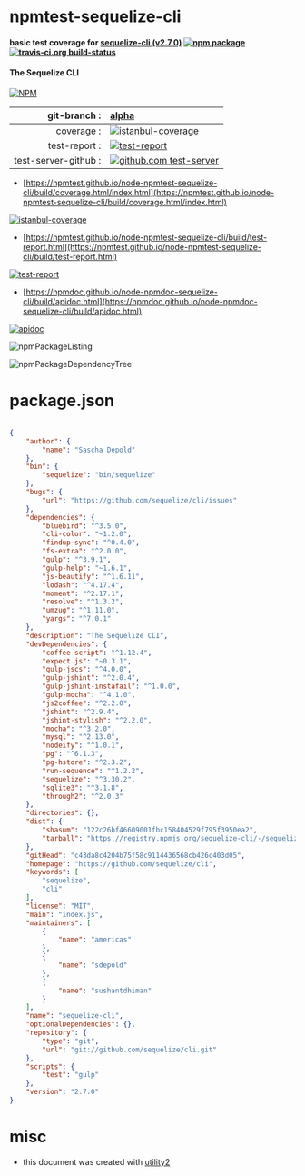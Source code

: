# npmtest-sequelize-cli

#### basic test coverage for  [sequelize-cli (v2.7.0)](https://github.com/sequelize/cli)  [![npm package](https://img.shields.io/npm/v/npmtest-sequelize-cli.svg?style=flat-square)](https://www.npmjs.org/package/npmtest-sequelize-cli) [![travis-ci.org build-status](https://api.travis-ci.org/npmtest/node-npmtest-sequelize-cli.svg)](https://travis-ci.org/npmtest/node-npmtest-sequelize-cli)

#### The Sequelize CLI

[![NPM](https://nodei.co/npm/sequelize-cli.png?downloads=true&downloadRank=true&stars=true)](https://www.npmjs.com/package/sequelize-cli)

| git-branch : | [alpha](https://github.com/npmtest/node-npmtest-sequelize-cli/tree/alpha)|
|--:|:--|
| coverage : | [![istanbul-coverage](https://npmtest.github.io/node-npmtest-sequelize-cli/build/coverage.badge.svg)](https://npmtest.github.io/node-npmtest-sequelize-cli/build/coverage.html/index.html)|
| test-report : | [![test-report](https://npmtest.github.io/node-npmtest-sequelize-cli/build/test-report.badge.svg)](https://npmtest.github.io/node-npmtest-sequelize-cli/build/test-report.html)|
| test-server-github : | [![github.com test-server](https://npmtest.github.io/node-npmtest-sequelize-cli/GitHub-Mark-32px.png)](https://npmtest.github.io/node-npmtest-sequelize-cli/build/app/index.html) | | build-artifacts : | [![build-artifacts](https://npmtest.github.io/node-npmtest-sequelize-cli/glyphicons_144_folder_open.png)](https://github.com/npmtest/node-npmtest-sequelize-cli/tree/gh-pages/build)|

- [https://npmtest.github.io/node-npmtest-sequelize-cli/build/coverage.html/index.html](https://npmtest.github.io/node-npmtest-sequelize-cli/build/coverage.html/index.html)

[![istanbul-coverage](https://npmtest.github.io/node-npmtest-sequelize-cli/build/screenCapture.buildCi.browser.%252Ftmp%252Fbuild%252Fcoverage.lib.html.png)](https://npmtest.github.io/node-npmtest-sequelize-cli/build/coverage.html/index.html)

- [https://npmtest.github.io/node-npmtest-sequelize-cli/build/test-report.html](https://npmtest.github.io/node-npmtest-sequelize-cli/build/test-report.html)

[![test-report](https://npmtest.github.io/node-npmtest-sequelize-cli/build/screenCapture.buildCi.browser.%252Ftmp%252Fbuild%252Ftest-report.html.png)](https://npmtest.github.io/node-npmtest-sequelize-cli/build/test-report.html)

- [https://npmdoc.github.io/node-npmdoc-sequelize-cli/build/apidoc.html](https://npmdoc.github.io/node-npmdoc-sequelize-cli/build/apidoc.html)

[![apidoc](https://npmdoc.github.io/node-npmdoc-sequelize-cli/build/screenCapture.buildCi.browser.%252Ftmp%252Fbuild%252Fapidoc.html.png)](https://npmdoc.github.io/node-npmdoc-sequelize-cli/build/apidoc.html)

![npmPackageListing](https://npmtest.github.io/node-npmtest-sequelize-cli/build/screenCapture.npmPackageListing.svg)

![npmPackageDependencyTree](https://npmtest.github.io/node-npmtest-sequelize-cli/build/screenCapture.npmPackageDependencyTree.svg)



# package.json

```json

{
    "author": {
        "name": "Sascha Depold"
    },
    "bin": {
        "sequelize": "bin/sequelize"
    },
    "bugs": {
        "url": "https://github.com/sequelize/cli/issues"
    },
    "dependencies": {
        "bluebird": "^3.5.0",
        "cli-color": "~1.2.0",
        "findup-sync": "^0.4.0",
        "fs-extra": "^2.0.0",
        "gulp": "^3.9.1",
        "gulp-help": "~1.6.1",
        "js-beautify": "^1.6.11",
        "lodash": "^4.17.4",
        "moment": "^2.17.1",
        "resolve": "^1.3.2",
        "umzug": "^1.11.0",
        "yargs": "^7.0.1"
    },
    "description": "The Sequelize CLI",
    "devDependencies": {
        "coffee-script": "^1.12.4",
        "expect.js": "~0.3.1",
        "gulp-jscs": "^4.0.0",
        "gulp-jshint": "^2.0.4",
        "gulp-jshint-instafail": "^1.0.0",
        "gulp-mocha": "^4.1.0",
        "js2coffee": "^2.2.0",
        "jshint": "^2.9.4",
        "jshint-stylish": "^2.2.0",
        "mocha": "^3.2.0",
        "mysql": "^2.13.0",
        "nodeify": "^1.0.1",
        "pg": "^6.1.3",
        "pg-hstore": "^2.3.2",
        "run-sequence": "^1.2.2",
        "sequelize": "^3.30.2",
        "sqlite3": "^3.1.8",
        "through2": "^2.0.3"
    },
    "directories": {},
    "dist": {
        "shasum": "122c26bf46609001fbc158404529f795f3950ea2",
        "tarball": "https://registry.npmjs.org/sequelize-cli/-/sequelize-cli-2.7.0.tgz"
    },
    "gitHead": "c43da8c4204b75f58c9114436568cb426c403d05",
    "homepage": "https://github.com/sequelize/cli",
    "keywords": [
        "sequelize",
        "cli"
    ],
    "license": "MIT",
    "main": "index.js",
    "maintainers": [
        {
            "name": "americas"
        },
        {
            "name": "sdepold"
        },
        {
            "name": "sushantdhiman"
        }
    ],
    "name": "sequelize-cli",
    "optionalDependencies": {},
    "repository": {
        "type": "git",
        "url": "git://github.com/sequelize/cli.git"
    },
    "scripts": {
        "test": "gulp"
    },
    "version": "2.7.0"
}
```



# misc
- this document was created with [utility2](https://github.com/kaizhu256/node-utility2)
